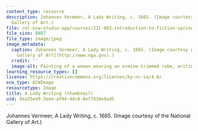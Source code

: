 ```yaml
---
content_type: resource
description: Johannes Vermeer, A Lady Writing, c. 1665. (Image courtesy of the National
  Gallery of Art.)
file: /ol-ocw-studio-app/courses/21l-003-introduction-to-fiction-spring-2002/9ea25ee93eeeaf944dc08ef7d18e6ad5_21l-003s02-th.jpg
file_size: 8887
file_type: image/jpeg
image_metadata:
  caption: Johannes Vermeer, A Lady Writing, c. 1665. (Image courtesy of the [National
    Gallery of Art](http://www.nga.gov).)
  credit: ''
  image-alt: Painting of a woman wearing an ermine-trimmed robe, writing at a desk.
learning_resource_types: []
license: https://creativecommons.org/licenses/by-nc-sa/4.0/
ocw_type: OCWImage
resourcetype: Image
title: A Lady Writing (thumbnail)
uid: 9ea25ee9-3eee-af94-4dc0-8ef7d18e6ad5
---
```

Johannes Vermeer, A Lady Writing, c. 1665. (Image courtesy of the National Gallery of Art.)